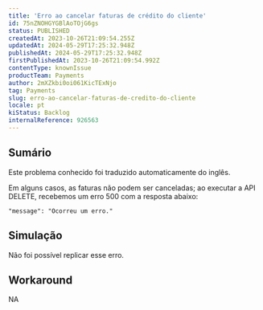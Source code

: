 ```yaml
---
title: 'Erro ao cancelar faturas de crédito do cliente'
id: 75nZNOHGYGBlAoTOjG6gs
status: PUBLISHED
createdAt: 2023-10-26T21:09:54.255Z
updatedAt: 2024-05-29T17:25:32.948Z
publishedAt: 2024-05-29T17:25:32.948Z
firstPublishedAt: 2023-10-26T21:09:54.992Z
contentType: knownIssue
productTeam: Payments
author: 2mXZkbi0oi061KicTExNjo
tag: Payments
slug: erro-ao-cancelar-faturas-de-credito-do-cliente
locale: pt
kiStatus: Backlog
internalReference: 926563
---
```


## Sumário

<div class="alert alert-info">
  <p>Este problema conhecido foi traduzido automaticamente do inglês.</p>
</div>


Em alguns casos, as faturas não podem ser canceladas; ao executar a API DELETE, recebemos um erro 500 com a resposta abaixo:

`"message": "Ocorreu um erro."`

## Simulação


Não foi possível replicar esse erro.



## Workaround


NA




